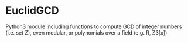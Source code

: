 # EuclidGCD
Python3 module including functions to compute GCD of integer numbers (i.e. set Z), even modular, or polynomials over a field (e.g. R, Z3[x])
